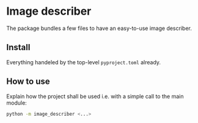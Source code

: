 # Image describer

The package bundles a few files to have an easy-to-use image describer.

## Install

Everything handeled by the top-level `pyproject.toml` already.

## How to use

Explain how the project shall be used i.e. with a simple
call to the main module:
```bash
python -m image_describer <...>
```

